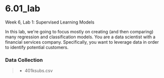 # 6.01_lab
Week 6, Lab 1: Supervised Learning Models

In this lab, we're going to focus mostly on creating (and then comparing) many regression and classification models. You are a data scientist with a financial services company. Specifically, you want to leverage data in order to identify potential customers.

### Data Collection

> - 401ksubs.csv

